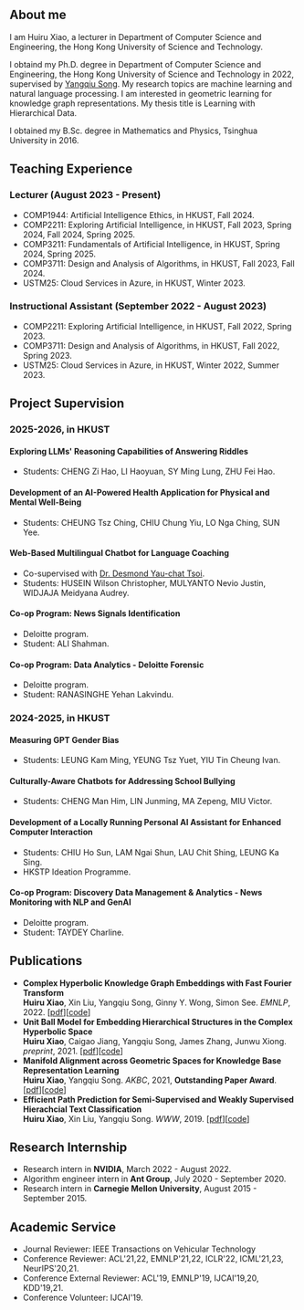 ## About me

I am Huiru Xiao, a lecturer in Department of Computer Science and Engineering, the Hong Kong University of Science and Technology.

I obtaind my Ph.D. degree in Department of Computer Science and Engineering, the Hong Kong University of Science and Technology in 2022, supervised by [Yangqiu Song](https://www.cse.ust.hk/~yqsong/). My research topics are machine learning and natural language processing. I am interested in geometric learning for knowledge graph representations. My thesis title is Learning with Hierarchical Data.

I obtained my B.Sc. degree in Mathematics and Physics, Tsinghua University in 2016. 

## Teaching Experience

### Lecturer (August 2023 - Present)
- COMP1944: Artificial Intelligence Ethics, in HKUST, Fall 2024.
- COMP2211: Exploring Artificial Intelligence, in HKUST, Fall 2023, Spring 2024, Fall 2024, Spring 2025.
- COMP3211: Fundamentals of Artificial Intelligence, in HKUST, Spring 2024, Spring 2025.
- COMP3711: Design and Analysis of Algorithms, in HKUST, Fall 2023, Fall 2024.
- USTM25: Cloud Services in Azure, in HKUST, Winter 2023.

### Instructional Assistant (September 2022 - August 2023)
- COMP2211: Exploring Artificial Intelligence, in HKUST, Fall 2022, Spring 2023.
- COMP3711: Design and Analysis of Algorithms, in HKUST, Fall 2022, Spring 2023.
- USTM25: Cloud Services in Azure, in HKUST, Winter 2022, Summer 2023.

## Project Supervision

### 2025-2026, in HKUST

#### Exploring LLMs' Reasoning Capabilities of Answering Riddles
- Students: CHENG Zi Hao, LI Haoyuan, SY Ming Lung, ZHU Fei Hao.
  
#### Development of an AI-Powered Health Application for Physical and Mental Well-Being
- Students: CHEUNG Tsz Ching, CHIU Chung Yiu, LO Nga Ching, SUN Yee.
  
#### Web-Based Multilingual Chatbot for Language Coaching
- Co-supervised with [Dr. Desmond Yau-chat Tsoi](https://cse.hkust.edu.hk/~desmond/).
- Students: HUSEIN Wilson Christopher, MULYANTO Nevio Justin, WIDJAJA Meidyana Audrey.
  
#### Co-op Program: News Signals Identification
- Deloitte program.
- Student: ALI Shahman.
  
#### Co-op Program: Data Analytics - Deloitte Forensic
- Deloitte program.
- Student: RANASINGHE Yehan Lakvindu.

### 2024-2025, in HKUST

#### Measuring GPT Gender Bias
- Students: LEUNG Kam Ming, YEUNG Tsz Yuet, YIU Tin Cheung Ivan.
  
#### Culturally-Aware Chatbots for Addressing School Bullying
- Students: CHENG Man Him, LIN Junming, MA Zepeng, MIU Victor.
  
#### Development of a Locally Running Personal AI Assistant for Enhanced Computer Interaction
- Students: CHIU Ho Sun, LAM Ngai Shun, LAU Chit Shing, LEUNG Ka Sing.
- HKSTP Ideation Programme.
  
#### Co-op Program: Discovery Data Management & Analytics - News Monitoring with NLP and GenAI
- Deloitte program.
- Student: TAYDEY Charline.

## Publications

- **Complex Hyperbolic Knowledge Graph Embeddings with Fast Fourier Transform** \
**Huiru Xiao**, Xin Liu, Yangqiu Song, Ginny Y. Wong, Simon See. *EMNLP*, 2022. [[pdf](https://arxiv.org/pdf/2211.03635v1.pdf)][[code](https://github.com/HKUST-KnowComp/ComplexHyperbolicKGE)]
- **Unit Ball Model for Embedding Hierarchical Structures in the Complex Hyperbolic Space** \
**Huiru Xiao**, Caigao Jiang, Yangqiu Song, James Zhang, Junwu Xiong. *preprint*, 2021. [[pdf](https://arxiv.org/pdf/2105.03966.pdf)][[code](https://github.com/HKUST-KnowComp/UnitBall)]
- **Manifold Alignment across Geometric Spaces for Knowledge Base Representation Learning** \
**Huiru Xiao**, Yangqiu Song. *AKBC*, 2021, **Outstanding Paper Award**. [[pdf](https://openreview.net/pdf?id=TPymTKJR-Pi)][[code](https://github.com/HKUST-KnowComp/GeoAlign)]
- **Efficient Path Prediction for Semi-Supervised and Weakly Supervised Hierachcial Text Classification** \
**Huiru Xiao**, Xin Liu, Yangqiu Song. *WWW*, 2019. [[pdf](https://arxiv.org/pdf/1902.09347.pdf)][[code](https://github.com/HKUST-KnowComp/PathPredictionForTextClassification)]

## Research Internship

- Research intern in **NVIDIA**, March 2022 - August 2022.
- Algorithm engineer intern in **Ant Group**, July 2020 - September 2020.
- Research intern in **Carnegie Mellon University**, August 2015 - September 2015.

## Academic Service

- Journal Reviewer: IEEE Transactions on Vehicular Technology
- Conference Reviewer: ACL'21,22, EMNLP'21,22, ICLR'22, ICML'21,23, NeurIPS'20,21.
- Conference External Reviewer: ACL'19, EMNLP'19, IJCAI'19,20, KDD'19,21.
- Conference Volunteer: IJCAI'19.
